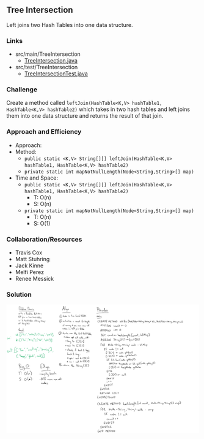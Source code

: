 ## Tree Intersection
Left joins two Hash Tables into one data structure.

### Links
* src/main/TreeIntersection
  * [TreeIntersection.java](../code401challenges/src/main/java/TreeIntersection/TreeIntersection.java)
* src/test/TreeIntersection
  * [TreeIntersectionTest.java](../code401challenges/src/test/java/TreeIntersection/TreeIntersectionTest.java)

### Challenge
Create a  method called `leftJoin(HashTable<K,V> hashTable1, HashTable<K,V> hashTable2)` which takes in two hash tables and left joins them into one data structure and returns the result of that join.

### Approach and Efficiency
* Approach:
* Method:
  * `public static <K,V> String[][] leftJoin(HashTable<K,V> hashTable1, HashTable<K,V> hashTable2)`
  * `private static int mapNotNullLength(Node<String,String>[] map)`
* Time and Space:
  * `public static <K,V> String[][] leftJoin(HashTable<K,V> hashTable1, HashTable<K,V> hashTable2)`
    * T: O(n)
    * S: O(n)
  * `private static int mapNotNullLength(Node<String,String>[] map)`
    * T: O(n)
    * S: O(1)

### Collaboration/Resources
* Travis Cox
* Matt Stuhring
* Jack Kinne
* Melfi Perez
* Renee Messick

### Solution
![left join](../assets/left-join.png)
